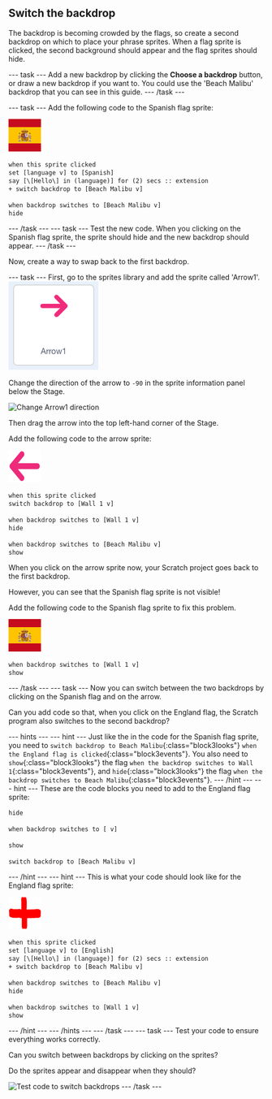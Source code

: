 ## Switch the backdrop

The backdrop is becoming crowded by the flags, so create a second backdrop on which to place your phrase sprites. When a flag sprite is clicked, the second background should appear and the flag sprites should hide.

--- task ---
Add a new backdrop by clicking the **Choose a backdrop** button, or draw a new backdrop if you want to. You could use the 'Beach Malibu' backdrop that you can see in this guide.
--- /task ---

--- task ---
Add the following code to the Spanish flag sprite:

![Spain sprite](images/spainSmall.png)
```blocks3
when this sprite clicked
set [language v] to [Spanish]
say [\[Hello\] in (language)] for (2) secs :: extension
+ switch backdrop to [Beach Malibu v]

when backdrop switches to [Beach Malibu v]
hide
```

--- /task ---
--- task ---
Test the new code. When you clicking on the Spanish flag sprite, the sprite should hide and the new backdrop should appear.
--- /task ---

Now, create a way to swap back to the first backdrop.

--- task ---
First, go to the sprites library and add the sprite called 'Arrow1'.
![Arrow1 sprite](images/arrow1Sprite.png)

Change the direction of the arrow to `-90` in the sprite information panel below the Stage.

![Change Arrow1 direction](images/arrowDirection.png)

Then drag the arrow into the top left-hand corner of the Stage.

Add the following code to the arrow sprite:

![Arrow sprite](images/arrow1small.png)
```blocks3
when this sprite clicked
switch backdrop to [Wall 1 v]

when backdrop switches to [Wall 1 v]
hide

when backdrop switches to [Beach Malibu v]
show
```

When you click on the arrow sprite now, your Scratch project goes back to the first backdrop.

However, you can see that the Spanish flag sprite is not visible!

Add the following code to the Spanish flag sprite to fix this problem.

![Spain sprite](images/spainSmall.png)
```blocks3
when backdrop switches to [Wall 1 v]
show
```
--- /task ---
--- task ---
Now you can switch between the two backdrops by clicking on the Spanish flag and on the arrow.

Can you add code so that, when you click on the England flag, the Scratch program also switches to the second backdrop?

--- hints ---
--- hint ---
Just like the in the code for the Spanish flag sprite, you need to `switch backdrop to Beach Malibu`{:class="block3looks"} `when the England flag is clicked`{:class="block3events"}. You also need to `show`{:class="block3looks"} the flag `when the backdrop switches to Wall 1`{:class="block3events"}, and `hide`{:class="block3looks"} the flag `when the backdrop switches to Beach Malibu`{:class="block3events"}.
--- /hint ---
--- hint ---
These are the code blocks you need to add to the England flag sprite:
```blocks3
hide

when backdrop switches to [ v]

show

switch backdrop to [Beach Malibu v]
```
--- /hint ---
--- hint ---
This is what your code should look like for the England flag sprite:

![England sprite](images/englandSmall.png)
```blocks3
when this sprite clicked
set [language v] to [English]
say [\[Hello\] in (language)] for (2) secs :: extension
+ switch backdrop to [Beach Malibu v]

when backdrop switches to [Beach Malibu v]
hide

when backdrop switches to [Wall 1 v]
show
```
--- /hint ---
--- /hints ---
--- /task ---
--- task ---
Test your code to ensure everything works correctly.

Can you switch between backdrops by clicking on the sprites?

Do the sprites appear and disappear when they should?

![Test code to switch backdrops](images/testBackdropSwap.gif)
--- /task ---
